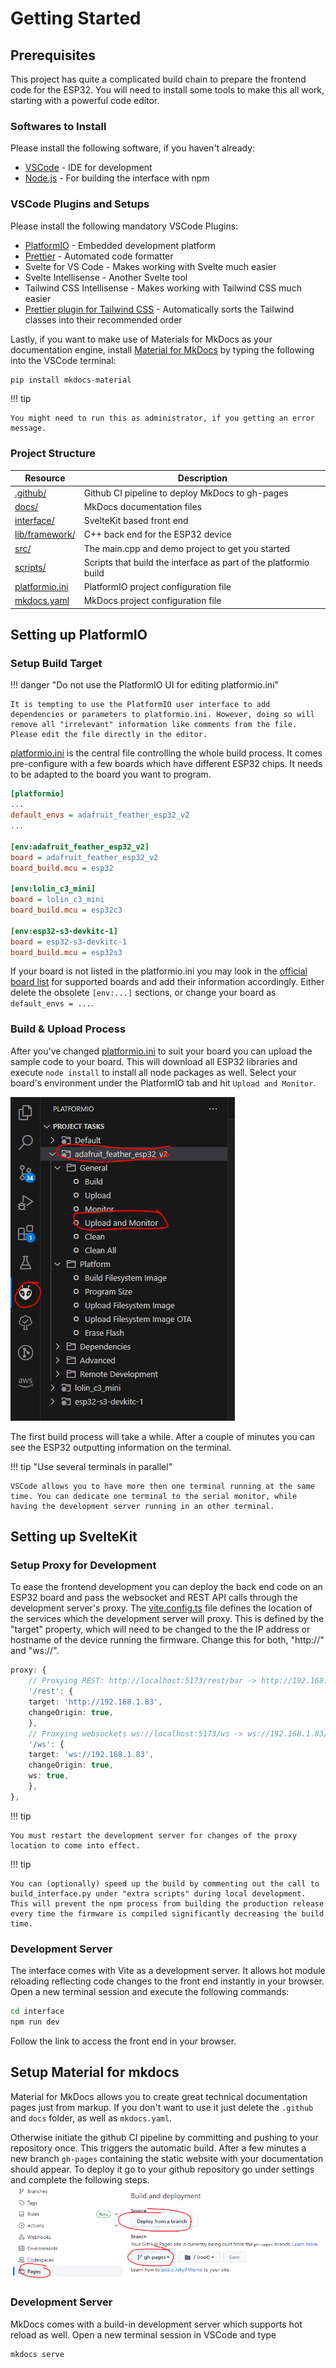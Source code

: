 # Getting Started

## Prerequisites

This project has quite a complicated build chain to prepare the frontend code for the ESP32. You will need to install some tools to make this all work, starting with a powerful code editor.

### Softwares to Install

Please install the following software, if you haven't already:

- [VSCode](https://code.visualstudio.com/) - IDE for development
- [Node.js](https://nodejs.org) - For building the interface with npm

### VSCode Plugins and Setups

Please install the following mandatory VSCode Plugins:

- [PlatformIO](https://platformio.org/) - Embedded development platform
- [Prettier](https://prettier.io/) - Automated code formatter
- Svelte for VS Code - Makes working with Svelte much easier
- Svelte Intellisense - Another Svelte tool
- Tailwind CSS Intellisense - Makes working with Tailwind CSS much easier
- [Prettier plugin for Tailwind CSS](https://github.com/tailwindlabs/prettier-plugin-tailwindcss) - Automatically sorts the Tailwind classes into their recommended order

Lastly, if you want to make use of Materials for MkDocs as your documentation engine, install [Material for MkDocs](https://squidfunk.github.io/mkdocs-material/) by typing the following into the VSCode terminal:

```bash
pip install mkdocs-material
```

!!! tip

    You might need to run this as administrator, if you getting an error message.

### Project Structure

| Resource                                                                               | Description                                                      |
| -------------------------------------------------------------------------------------- | ---------------------------------------------------------------- |
| [.github/](https://github.com/theelims/ESP32-sveltekit/blob/main/.github)              | Github CI pipeline to deploy MkDocs to gh-pages                  |
| [docs/](https://github.com/theelims/ESP32-sveltekit/blob/main/docs)                    | MkDocs documentation files                                       |
| [interface/](https://github.com/theelims/ESP32-sveltekit/blob/main/interface)          | SvelteKit based front end                                        |
| [lib/framework/](https://github.com/theelims/ESP32-sveltekit/blob/main/lib/framework)  | C++ back end for the ESP32 device                                |
| [src/](https://github.com/theelims/ESP32-sveltekit/blob/main/src)                      | The main.cpp and demo project to get you started                 |
| [scripts/](https://github.com/theelims/ESP32-sveltekit/tree/main/scripts)              | Scripts that build the interface as part of the platformio build |
| [platformio.ini](https://github.com/theelims/ESP32-sveltekit/blob/main/platformio.ini) | PlatformIO project configuration file                            |
| [mkdocs.yaml](https://github.com/theelims/ESP32-sveltekit/blob/main/mkdocs.yaml)       | MkDocs project configuration file                                |

## Setting up PlatformIO

### Setup Build Target

!!! danger "Do not use the PlatformIO UI for editing platformio.ini"

    It is tempting to use the PlatformIO user interface to add dependencies or parameters to platformio.ini. However, doing so will remove all "irrelevant" information like comments from the file. Please edit the file directly in the editor.

[platformio.ini](https://github.com/theelims/ESP32-sveltekit/blob/main/platformio.ini) is the central file controlling the whole build process. It comes pre-configure with a few boards which have different ESP32 chips. It needs to be adapted to the board you want to program.

```ini
[platformio]
...
default_envs = adafruit_feather_esp32_v2
...

[env:adafruit_feather_esp32_v2]
board = adafruit_feather_esp32_v2
board_build.mcu = esp32

[env:lolin_c3_mini]
board = lolin_c3_mini
board_build.mcu = esp32c3

[env:esp32-s3-devkitc-1]
board = esp32-s3-devkitc-1
board_build.mcu = esp32s3
```

If your board is not listed in the platformio.ini you may look in the [official board list](https://docs.platformio.org/en/latest/boards/index.html#espressif-32) for supported boards and add their information accordingly. Either delete the obsolete `[env:...]` sections, or change your board as `default_envs = ...`.

### Build & Upload Process

After you've changed [platformio.ini](https://github.com/theelims/ESP32-sveltekit/blob/main/platformio.ini) to suit your board you can upload the sample code to your board. This will download all ESP32 libraries and execute `node install` to install all node packages as well. Select your board's environment under the PlatformIO tab and hit `Upload and Monitor`.

![PIO Build](media/PIO-upload.png)

The first build process will take a while. After a couple of minutes you can see the ESP32 outputting information on the terminal.

!!! tip "Use several terminals in parallel"

    VSCode allows you to have more then one terminal running at the same time. You can dedicate one terminal to the serial monitor, while having the development server running in an other terminal.

## Setting up SvelteKit

### Setup Proxy for Development

To ease the frontend development you can deploy the back end code on an ESP32 board and pass the websocket and REST API calls through the development server's proxy.
The [vite.config.ts](https://github.com/theelims/ESP32-sveltekit/blob/main/interface/vite.config.ts) file defines the location of the services which the development server will proxy. This is defined by the "target" property, which will need to be changed to the the IP address or hostname of the device running the firmware. Change this for both, "http://" and "ws://".

```ts
proxy: {
    // Proxying REST: http://localhost:5173/rest/bar -> http://192.168.1.83/rest/bar
    '/rest': {
    target: 'http://192.168.1.83',
    changeOrigin: true,
    },
    // Proxying websockets ws://localhost:5173/ws -> ws://192.168.1.83/ws
    '/ws': {
    target: 'ws://192.168.1.83',
    changeOrigin: true,
    ws: true,
    },
},
```

!!! tip

    You must restart the development server for changes of the proxy location to come into effect.

!!! tip

    You can (optionally) speed up the build by commenting out the call to build_interface.py under "extra scripts" during local development. This will prevent the npm process from building the production release every time the firmware is compiled significantly decreasing the build time.

### Development Server

The interface comes with Vite as a development server. It allows hot module reloading reflecting code changes to the front end instantly in your browser. Open a new terminal session and execute the following commands:

```bash
cd interface
npm run dev
```

Follow the link to access the front end in your browser.

## Setup Material for mkdocs

Material for MkDocs allows you to create great technical documentation pages just from markup. If you don't want to use it just delete the `.github` and `docs` folder, as well as `mkdocs.yaml`.

Otherwise initiate the github CI pipeline by committing and pushing to your repository once. This triggers the automatic build. After a few minutes a new branch `gh-pages` containing the static website with your documentation should appear. To deploy it go to your github repository go under settings and complete the following steps.
![Deploy on gh-pages](media/mkdocs_gh-pages.PNG)

### Development Server

MkDocs comes with a build-in development server which supports hot reload as well. Open a new terminal session in VSCode and type

```
mkdocs serve
```

